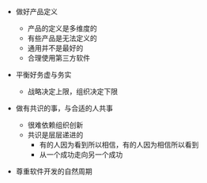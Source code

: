 - 做好产品定义

  - 产品的定义是多维度的
  - 有些产品是无法定义的
  - 通用并不是最好的
  - 合理使用第三方软件

- 平衡好务虚与务实

  - 战略决定上限，组织决定下限

- 做有共识的事，与合适的人共事

  - 很难依赖组织创新
  - 共识是层层递进的
    - 有的人因为看到所以相信，有的人因为相信所以看到
    - 从一个成功走向另一个成功

- 尊重软件开发的自然周期
